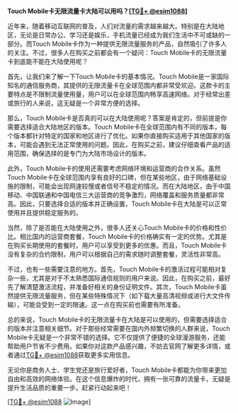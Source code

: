 **Touch Mobile卡无限流量卡大陆可以用吗？[[TG💪+ @esim1088](https://t.me/s/esim1088)]**

近年来，随着移动互联网的普及，人们对流量的需求越来越大。特别是在大陆地区，无论是日常办公、学习还是娱乐，手机流量已经成为我们生活中不可或缺的一部分。而Touch Mobile卡作为一种提供无限流量服务的产品，自然吸引了许多人的关注。不过，很多人在购买之前都会有一个疑问：Touch Mobile卡的无限流量卡到底能不能在大陆使用呢？

首先，让我们来了解一下Touch Mobile卡的基本情况。Touch Mobile是一家国际知名的通信服务商，其提供的无限流量卡在全球范围内都非常受欢迎。这款卡的主要特点是不限制流量使用量，用户可以在全球范围内畅享高速网络。对于经常出差或旅行的人来说，这无疑是一个非常方便的选择。

那么，Touch Mobile卡是否真的可以在大陆使用呢？答案是肯定的，但前提是你需要选择适合大陆地区的版本。Touch Mobile卡在全球范围内有不同的版本，每个版本都针对特定的国家和地区进行了优化。如果你直接购买适用于其他国家的版本，可能会遇到无法正常使用的问题。因此，在购买之前，建议仔细查看产品的适用范围，确保选择的是专门为大陆市场设计的版本。

此外，Touch Mobile卡的使用还需要考虑网络环境和运营商的合作关系。虽然Touch Mobile卡在全球范围内享有良好的口碑，但在某些地区，由于网络基础设施的限制，可能会出现网速较慢或者信号不稳定的情况。而在大陆地区，由于中国移动、中国联通和中国电信三大运营商的竞争激烈，网络覆盖和服务质量都非常高。因此，只要选择合适的版本并正确设置，Touch Mobile卡在大陆是可以正常使用并且提供稳定服务的。

当然，除了是否能在大陆使用之外，很多人还关心Touch Mobile卡的价格和性价比。相比国内的运营商套餐，Touch Mobile卡的价格确实有一定的优势。尤其是在购买长期使用的套餐时，用户可以享受到更多的优惠。而且，Touch Mobile卡没有复杂的合约限制，用户可以根据自己的需求随时调整套餐，灵活性非常高。

不过，也有一些需要注意的地方。首先，Touch Mobile卡的激活过程可能相对复杂一些，尤其是对于不太熟悉国际通信规则的用户来说。因此，在购买之前，最好先了解清楚激活流程，并准备好相关的身份证明文件。其次，Touch Mobile卡虽然提供无限流量服务，但在某些特殊情况下（如下载大量高清视频或进行大文件传输），可能会受到一定的限速。这一点在购买前也需要有所准备。

总的来说，Touch Mobile卡的无限流量卡在大陆是可以使用的，但需要选择适合的版本并注意相关细节。对于那些经常需要在国内外频繁切换的人群来说，Touch Mobile卡无疑是一个非常不错的选择。它不仅提供了便捷的全球漫游服务，还能帮助用户节省不少费用。如果你对这款产品感兴趣，不妨去官网了解更多详情，或者通过[TG💪+ @esim1088](https://t.me/s/esim1088)获取更多实用信息。

无论你是商务人士、学生党还是旅行爱好者，Touch Mobile卡都能为你带来更加自由和高效的网络体验。在这个信息爆炸的时代，拥有一张可靠的流量卡，无疑是提升生活品质的重要一步。赶紧行动起来吧！

[[TG💪+ @esim1088](https://t.me/s/esim1088) ![Image](https://i.postimg.cc/4NQfJmqS/Snipaste-2025-05-13-00-14-12.png)]